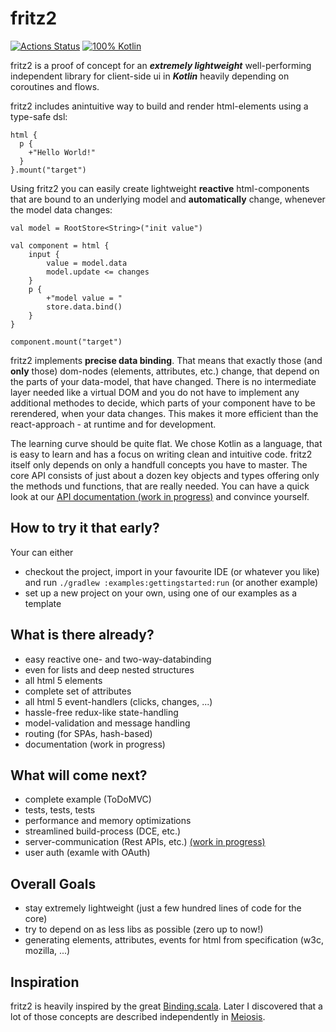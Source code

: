 # fritz2

[![Actions Status](https://github.com/jwstegemann/fritz2/workflows/build/badge.svg)](https://github.com/jwstegemann/fritz2/actions)
[![100% Kotlin](https://img.shields.io/badge/pure%20Kotlin-100%25-blue)](https://play.kotlinlang.org/)

fritz2 is a proof of concept for an ***extremely lightweight*** well-performing independent library for client-side ui in ***Kotlin*** heavily depending on coroutines and flows.

fritz2 includes anintuitive way to build and render html-elements using a type-safe dsl:

```
html {
  p {
    +"Hello World!"
  }
}.mount("target")
```

Using fritz2 you can easily create lightweight **reactive** html-components that are bound to an underlying model and **automatically** change, whenever the model data changes:

```
val model = RootStore<String>("init value")

val component = html {
    input {
        value = model.data
        model.update <= changes
    }
    p {
        +"model value = "
        store.data.bind()
    }
}

component.mount("target")
```

fritz2 implements **precise data binding**. That means that exactly those (and **only** those) dom-nodes (elements, attributes, etc.) change, that depend on the parts of your data-model, that have changed. 
There is no intermediate layer needed like a virtual DOM and you do not have to implement any additional methodes to decide, which parts of your component have to be rerendered, when your data changes.
This makes it more efficient than the react-approach - at runtime and for development.

The learning curve should be quite flat. We chose Kotlin as a language, that is easy to learn and has a focus on writing clean and intuitive code.
fritz2 itself only depends on only a handfull concepts you have to master. The core API consists of just about a dozen key objects and types offering only the methods und functions, that are really needed. You can have a quick look at our [API documentation (work in progress)](https://jwstegemann.github.io/fritz2/dokka/fritz2/) and convince yourself.  


## How to try it that early?
Your can either
* checkout the project, import in your favourite IDE (or whatever you like) and run `./gradlew :examples:gettingstarted:run` (or another example)
* set up a new project on your own, using one of our examples as a template


## What is there already?

- easy reactive one- and two-way-databinding
- even for lists and deep nested structures
- all html 5 elements
- complete set of attributes 
- all html 5 event-handlers (clicks, changes, ...)
- hassle-free redux-like state-handling
- model-validation and message handling 
- routing (for SPAs, hash-based)
- documentation (work in progress)

## What will come next?

- complete example (ToDoMVC)
- tests, tests, tests
- performance and memory optimizations
- streamlined build-process (DCE, etc.)
- server-communication (Rest APIs, etc.) [(work in progress)](https://github.com/jwstegemann/fritz2/pull/14)
- user auth (examle with OAuth)

## Overall Goals

- stay extremely lightweight (just a few hundred lines of code for the core)
- try to depend on as less libs as possible (zero up to now!)
- generating elements, attributes, events for html from specification (w3c, mozilla, ...)

## Inspiration

fritz2 is heavily inspired by the great [Binding.scala](https://github.com/ThoughtWorksInc/Binding.scala). Later I discovered that a lot of those concepts are described independently in [Meiosis](https://meiosis.js.org/).
